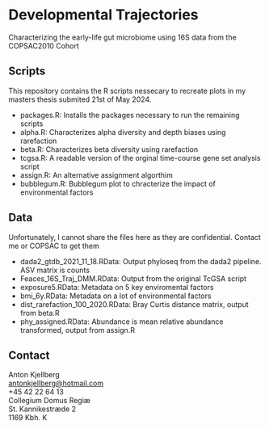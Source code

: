 # Developmental Trajectories

Characterizing the early-life gut microbiome using 16S data from the COPSAC2010 Cohort

## Scripts

This repository contains the R scripts nessecary to recreate plots in my masters thesis submited 21st of May 2024.

- packages.R: Installs the packages necessary to run the remaining scripts
- alpha.R: Characterizes alpha diversity and depth biases using rarefaction
- beta.R: Characterizes beta diversity using rarefaction
- tcgsa.R: A readable version of the orginal time-course gene set analysis script
- assign.R: An alternative assignment algorthim
- bubblegum.R: Bubblegum plot to chracterize the impact of environmental factors

## Data

Unfortunately, I cannot share the files here as they are confidential. Contact me or COPSAC to get them

- dada2_gtdb_2021_11_18.RData: Output phyloseq from the dada2 pipeline. ASV matrix is counts
- Feaces_16S_Traj_DMM.RData: Output from the original TcGSA script
- exposure5.RData: Metadata on 5 key enviromental factors
- bmi_6y.RData: Metadata on a lot of environmental factors
- dist_rarefaction_100_2020.RData: Bray Curtis distance matrix, output from beta.R
- phy_assigned.RData: Abundance is mean relative abundance transformed, output from assign.R

## Contact

Anton Kjellberg <br/>
antonkjellberg@hotmail.com <br/>
+45 42 22 64 13 <br/>
Collegium Domus Regiæ <br/>
St. Kannikestræde 2 <br/>
1169 Kbh. K <br/>



